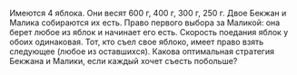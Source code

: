 Имеются 4 яблока. Они весят 600 г, 400 г, 300 г, 250 г. Двое Бекжан и Малика собираются их есть. Право первого выбора за Маликой: она берет любое из яблок и начинает его есть. Скорость поедания яблок у обоих одинаковая. Тот, кто съел  свое  яблоко, имеет право  взять  следующее (любое из оставшихся). Какова оптимальная стратегия Бекжана и Малики, если каждый хочет съесть побольше?